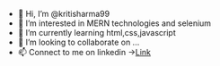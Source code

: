 - 👋 Hi, I’m @kritisharma99
- 👀 I’m interested in MERN technologies and selenium 
- 🌱 I’m currently learning html,css,javascript
- 💞️ I’m looking to collaborate on ...
- 📫 Connect to me on linkedin ->[Link](https://www.linkedin.com/in/kriti-sharma-1b5a60169/)

<!---
kritisharma99/kritisharma99 is a ✨ special ✨ repository because its `README.md` (this file) appears on your GitHub profile.
You can click the Preview link to take a look at your changes.
--->

